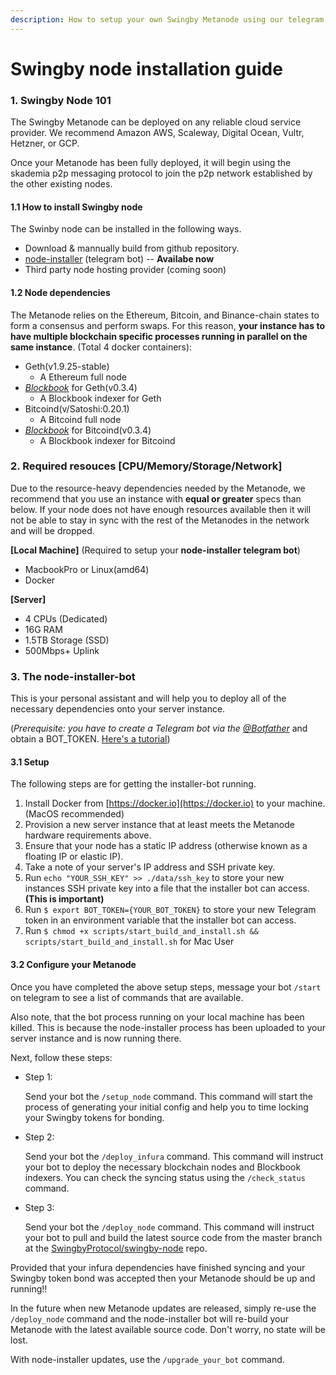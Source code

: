 ```yaml
---
description: How to setup your own Swingby Metanode using our telegram deployment bot
---
```


# Swingby node installation guide

### 1. Swingby Node 101

The Swingby Metanode can be deployed on any reliable cloud service provider. We recommend Amazon AWS, Scaleway, Digital Ocean, Vultr, Hetzner, or GCP.

Once your Metanode has been fully deployed, it will begin using the skademia p2p messaging protocol to join the p2p network established by the other existing nodes.

#### 1.1 How to install Swingby node

The Swinby node can be installed in the following ways.

* Download & mannually build from github repository.
* [node-installer](https://github.com/SwingbyProtocol/node-installer) \(telegram bot\) -- **Availabe now**
* Third party node hosting provider \(coming soon\)

#### 1.2 Node dependencies

The Metanode relies on the Ethereum, Bitcoin, and Binance-chain states to form a consensus and perform swaps. For this reason, **your instance has to have multiple blockchain specific processes running in parallel on the same instance**. \(Total 4 docker containers\):

* Geth\(v1.9.25-stable\) 
  * A Ethereum full node 
* [_Blockbook_](https://github.com/trezor/blockbook) for Geth\(v0.3.4\) 
  * A Blockbook indexer for Geth
* Bitcoind\(v/Satoshi:0.20.1\) 
  * A Bitcoind full node
* [_Blockbook_](https://github.com/trezor/blockbook) for Bitcoind\(v0.3.4\) 
  * A Blockbook indexer for Bitcoind

### 2. Required resouces \[CPU/Memory/Storage/Network\]

Due to the resource-heavy dependencies needed by the Metanode, we recommend that you use an instance with **equal or greater** specs than below. If your node does not have enough resources available then it will not be able to stay in sync with the rest of the Metanodes in the network and will be dropped.

**\[Local Machine\]** \(Required to setup your **node-installer telegram bot**\)

* MacbookPro or Linux\(amd64\) 
* Docker 

**\[Server\]**

* 4 CPUs \(Dedicated\)
* 16G RAM
* 1.5TB Storage \(SSD\)
* 500Mbps+ Uplink

### 3. The node-installer-bot

This is your personal assistant and will help you to deploy all of the necessary dependencies onto your server instance.

\(_Prerequisite: you have to create a Telegram bot via the_ [_@Botfather_](https://t.me/botfather) and obtain a BOT\_TOKEN. [Here's a tutorial](https://www.siteguarding.com/en/how-to-get-telegram-bot-api-token)\)

#### 3.1 Setup

The following steps are for getting the installer-bot running.

1. Install Docker from [https://docker.io](https://docker.io) to your machine. \(MacOS recommended\)
2. Provision a new server instance that at least meets the Metanode hardware requirements above.
3. Ensure that your node has a static IP address \(otherwise known as a floating IP or elastic IP\).
4. Take a note of your server's IP address and SSH private key.
5. Run `echo "YOUR_SSH_KEY" >> ./data/ssh_key` to store your new instances SSH private key into a file that the installer bot can access. **\(This is important\)**
6. Run `$ export BOT_TOKEN={YOUR_BOT_TOKEN}` to store your new Telegram token in an environment variable that the installer bot can access.
7. Run `$ chmod +x scripts/start_build_and_install.sh && scripts/start_build_and_install.sh` for Mac User

#### 3.2 Configure your Metanode

Once you have completed the above setup steps, message your bot `/start` on telegram to see a list of commands that are available.

Also note, that the bot process running on your local machine has been killed. This is because the node-installer process has been uploaded to your server instance and is now running there.

Next, follow these steps:

* Step 1:

    Send your bot the `/setup_node` command. This command will start the process of generating your initial config and help you to time locking your Swingby tokens for bonding.

* Step 2:

    Send your bot the `/deploy_infura` command. This command will instruct your bot to deploy the necessary blockchain nodes and Blockbook indexers. You can check the syncing status using the `/check_status` command.

* Step 3:

    Send your bot the `/deploy_node` command. This command will instruct your bot to pull and build the latest source code from the master branch at the [SwingbyProtocol/swingby-node](https://github.com/SwingbyProtocol/skybridge-node) repo.

Provided that your infura dependencies have finished syncing and your Swingby token bond was accepted then your Metanode should be up and running!!

In the future when new Metanode updates are released, simply re-use the `/deploy_node` command and the node-installer bot will re-build your Metanode with the latest available source code. Don't worry, no state will be lost.

With node-installer updates, use the `/upgrade_your_bot` command.

